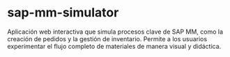 # sap-mm-simulator
Aplicación web interactiva que simula procesos clave de SAP MM, como la creación de pedidos y la gestión de inventario. Permite a los usuarios experimentar el flujo completo de materiales de manera visual y didáctica.
